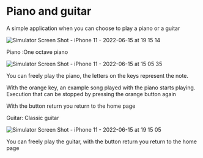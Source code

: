 # Piano and guitar


A simple application when you can choose to play a piano or a guitar

![Simulator Screen Shot - iPhone 11 - 2022-06-15 at 19 15 14](https://user-images.githubusercontent.com/66513963/173886965-56e46bd1-eb4a-47e8-a307-5bc3e2170b93.png)

Piano :One octave piano

![Simulator Screen Shot - iPhone 11 - 2022-06-15 at 15 05 35](https://user-images.githubusercontent.com/66513963/173835958-6082d605-c689-498c-a67f-0d6db1b62bd2.png)

You can freely play the piano, the letters on the keys represent the note.

With the orange key, an example song played with the piano starts playing. Execution that can be stopped by pressing the orange button again

With the button return you return to the home page

Guitar: Classic guitar

![Simulator Screen Shot - iPhone 11 - 2022-06-15 at 19 15 05](https://user-images.githubusercontent.com/66513963/173887276-8e8cd5be-6dec-43e3-ae1f-288a736987b1.png)

You can freely play the guitar, with the button return you return to the home page
